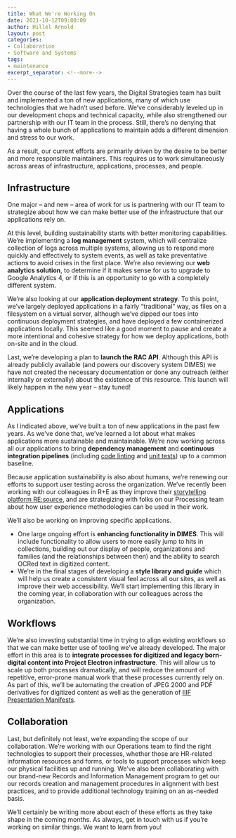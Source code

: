 ```yaml
---
title: What We're Working On
date: 2021-10-12T09:00:00
author: Hillel Arnold
layout: post
categories:
- Collaboration
- Software and Systems
tags:
- maintenance
excerpt_separator: <!--more-->
---
```


Over the course of the last few years, the Digital Strategies team has built and implemented a ton of new applications, many of which use technologies that we hadn’t used before. We’ve considerably leveled up in our development chops and technical capacity, while also strengthened our partnership with our IT team in the process. Still, there’s no denying that having a whole bunch of applications to maintain adds a different dimension and stress to our work.

As a result, our current efforts are primarily driven by the desire to be better and more responsible maintainers. This requires us to work simultaneously across areas of infrastructure, applications, processes, and people.

<!--more-->

## Infrastructure
One major – and new – area of work for us is partnering with our IT team to strategize about how we can make better use of the infrastructure that our applications rely on.

At this level, building sustainability starts with better monitoring capabilities. We’re implementing a **log management** system, which will centralize collection of logs across multiple systems, allowing us to respond more quickly and effectively to system events, as well as take preventative actions to avoid crises in the first place. We’re also reviewing our **web analytics solution**, to determine if it makes sense for us to upgrade to Google Analytics 4, or if this is an opportunity to go with a completely different system.

We’re also looking at our **application deployment strategy**. To this point, we’ve largely deployed applications in a fairly “traditional” way, as files on a filesystem on a virtual server, although we’ve dipped our toes into continuous deployment strategies, and have deployed a few containerized applications locally. This seemed like a good moment to pause and create a more intentional and cohesive strategy for how we deploy applications, both on-site and in the cloud.

Last, we’re developing a plan to **launch the RAC API**. Although this API is already publicly available (and powers our discovery system DIMES) we have not created the necessary documentation or done any outreach (either internally or externally) about the existence of this resource. This launch will likely happen in the new year – stay tuned!

## Applications
As I indicated above, we’ve built a ton of new applications in the past few years. As we’ve done that, we’ve learned a lot about what makes applications more sustainable and maintainable. We’re now working across all our applications to bring **dependency management** and **continuous integration pipelines** (including [code linting](https://en.wikipedia.org/wiki/Lint_(software)) and [unit tests](https://en.wikipedia.org/wiki/Unit_testing)) up to a common baseline.

Because application sustainability is also about humans, we’re renewing our efforts to support user testing across the organization. We’ve recently been working with our colleagues in R+E as they improve their [storytelling platform RE:source](https://resource.rockarch.org/), and are strategizing with folks on our Processing team about how user experience methodologies can be used in their work.

We’ll also be working on improving specific applications.
-	One large ongoing effort is **enhancing functionality in DIMES**. This will include functionality to allow users to more easily jump to hits in collections, building out our display of people, organizations and families (and the relationships between then) and the ability to search OCRed text in digitized content.
-	We’re in the final stages of developing a **style library and guide** which will help us create a consistent visual feel across all our sites, as well as improve their web accessibility. We’ll start implementing this library in the coming year, in collaboration with our colleagues across the organization.

## Workflows
We’re also investing substantial time in trying to align existing workflows so that we can make better use of tooling we’ve already developed. The major effort in this area is to **integrate processes for digitized and legacy born-digital content into Project Electron infrastructure**. This will allow us to scale up both processes dramatically, and will reduce the amount of repetitive, error-prone manual work that these processes currently rely on. As part of this, we’ll be automating the creation of JPEG 2000 and PDF derivatives for digitized content as well as the generation of [IIIF Presentation Manifests](https://iiif.io/api/image/3.0/).

## Collaboration
Last, but definitely not least, we’re expanding the scope of our collaboration. We’re working with our Operations team to find the right technologies to support their processes, whether those are HR-related information resources and forms, or tools to support processes which keep our physical facilities up and running. We’ve also been collaborating with our brand-new Records and Information Management program to get our our records creation and management procedures in alignment with best practices, and to provide additional technology training on an as-needed basis.

We’ll certainly be writing more about each of these efforts as they take shape in the coming months. As always, get in touch with us if you’re working on similar things. We want to learn from you!
